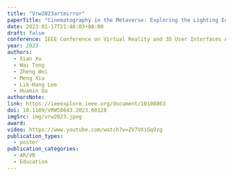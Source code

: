 ```yaml
---
title: "Vrw2023artmirror"
paperTitle: "Cinematography in the Metaverse: Exploring the Lighting Education on a Soundstage"
date: 2023-01-17T21:46:03+08:00
draft: false
conference: IEEE Conference on Virtual Reality and 3D User Interfaces Abstracts and Workshops (VRW)
year: 2023
authors:
  - Xian Xu
  - Wai Tong
  - Zheng Wei
  - Meng Xia
  - Lik-Hang Lee
  - Huamin Qu
authorsNote:
link: https://ieeexplore.ieee.org/document/10108863
doi: 10.1109/VRW58643.2023.00128
imgSrc: img/vrw2023.jpeg
award:
video: https://www.youtube.com/watch?v=ZV7VXiGq9zg
publication_types:
  - poster
publication_categories:
  - AR/VR
  - Education
---
```

